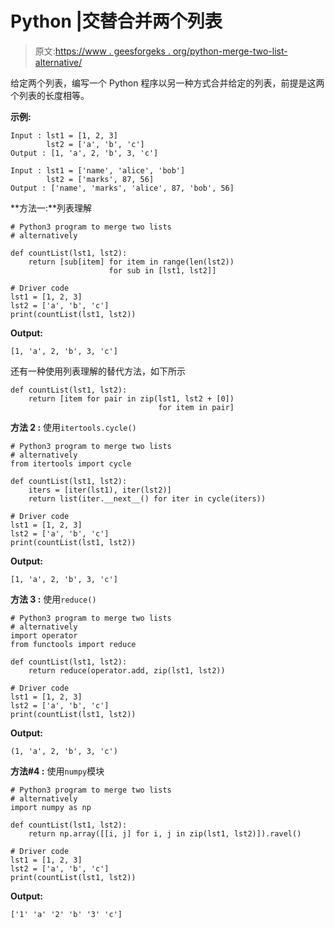 # Python |交替合并两个列表

> 原文:[https://www . geesforgeks . org/python-merge-two-list-alternative/](https://www.geeksforgeeks.org/python-merge-two-lists-alternatively/)

给定两个列表，编写一个 Python 程序以另一种方式合并给定的列表，前提是这两个列表的长度相等。

**示例:**

```
Input : lst1 = [1, 2, 3]
        lst2 = ['a', 'b', 'c']
Output : [1, 'a', 2, 'b', 3, 'c']

Input : lst1 = ['name', 'alice', 'bob']
        lst2 = ['marks', 87, 56]
Output : ['name', 'marks', 'alice', 87, 'bob', 56]

```

**方法一:**列表理解

```
# Python3 program to merge two lists 
# alternatively

def countList(lst1, lst2):
    return [sub[item] for item in range(len(lst2))
                      for sub in [lst1, lst2]]

# Driver code
lst1 = [1, 2, 3]
lst2 = ['a', 'b', 'c']
print(countList(lst1, lst2))
```

**Output:**

```
[1, 'a', 2, 'b', 3, 'c']

```

还有一种使用列表理解的替代方法，如下所示

```
def countList(lst1, lst2):
    return [item for pair in zip(lst1, lst2 + [0])
                                 for item in pair]
```

**方法 2 :** 使用`itertools.cycle()`

```
# Python3 program to merge two lists 
# alternatively
from itertools import cycle

def countList(lst1, lst2):
    iters = [iter(lst1), iter(lst2)]
    return list(iter.__next__() for iter in cycle(iters))

# Driver code
lst1 = [1, 2, 3]
lst2 = ['a', 'b', 'c']
print(countList(lst1, lst2))
```

**Output:**

```
[1, 'a', 2, 'b', 3, 'c']

```

**方法 3 :** 使用`reduce()`

```
# Python3 program to merge two lists 
# alternatively
import operator
from functools import reduce

def countList(lst1, lst2):
    return reduce(operator.add, zip(lst1, lst2))

# Driver code
lst1 = [1, 2, 3]
lst2 = ['a', 'b', 'c']
print(countList(lst1, lst2))
```

**Output:**

```
(1, 'a', 2, 'b', 3, 'c')

```

**方法#4 :** 使用`numpy`模块

```
# Python3 program to merge two lists 
# alternatively
import numpy as np

def countList(lst1, lst2):
    return np.array([[i, j] for i, j in zip(lst1, lst2)]).ravel()

# Driver code
lst1 = [1, 2, 3]
lst2 = ['a', 'b', 'c']
print(countList(lst1, lst2))
```

**Output:**

```
['1' 'a' '2' 'b' '3' 'c']

```